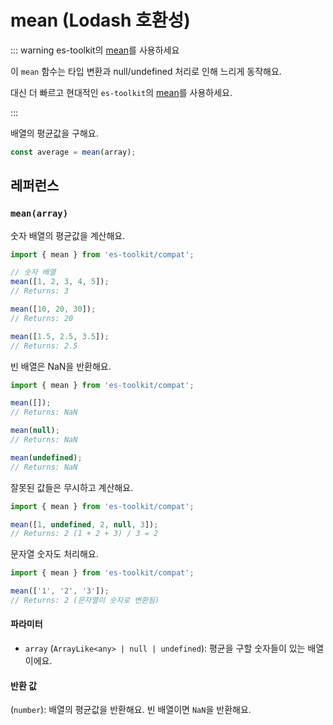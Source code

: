 # mean (Lodash 호환성)

::: warning es-toolkit의 [mean](../../math/mean.md)를 사용하세요

이 `mean` 함수는 타입 변환과 null/undefined 처리로 인해 느리게 동작해요.

대신 더 빠르고 현대적인 `es-toolkit`의 [mean](../../math/mean.md)를 사용하세요.

:::

배열의 평균값을 구해요.

```typescript
const average = mean(array);
```

## 레퍼런스

### `mean(array)`

숫자 배열의 평균값을 계산해요.

```typescript
import { mean } from 'es-toolkit/compat';

// 숫자 배열
mean([1, 2, 3, 4, 5]);
// Returns: 3

mean([10, 20, 30]);
// Returns: 20

mean([1.5, 2.5, 3.5]);
// Returns: 2.5
```

빈 배열은 NaN을 반환해요.

```typescript
import { mean } from 'es-toolkit/compat';

mean([]);
// Returns: NaN

mean(null);
// Returns: NaN

mean(undefined);
// Returns: NaN
```

잘못된 값들은 무시하고 계산해요.

```typescript
import { mean } from 'es-toolkit/compat';

mean([1, undefined, 2, null, 3]);
// Returns: 2 (1 + 2 + 3) / 3 = 2
```

문자열 숫자도 처리해요.

```typescript
import { mean } from 'es-toolkit/compat';

mean(['1', '2', '3']);
// Returns: 2 (문자열이 숫자로 변환됨)
```

#### 파라미터

- `array` (`ArrayLike<any> | null | undefined`): 평균을 구할 숫자들이 있는 배열이에요.

#### 반환 값

(`number`): 배열의 평균값을 반환해요. 빈 배열이면 `NaN`을 반환해요.
